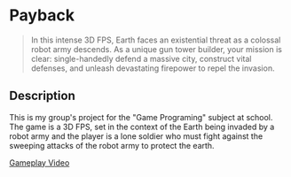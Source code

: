 # Payback

> In this intense 3D FPS, Earth faces an existential threat as a colossal robot army descends. 
As a unique gun tower builder, your mission is clear: single-handedly defend a massive city, construct vital defenses, and unleash devastating firepower to repel the invasion.

## Description

This is my group's project for the "Game Programing" subject at school.
The game is a 3D FPS, set in the context of the Earth being invaded by a robot army and the player is a lone soldier who must fight against the sweeping attacks of the robot army to protect the earth.

[Gameplay Video](https://drive.google.com/file/d/1fO13u9nHhci4n3gt4agJ-jDDAFI0PSDR/view?usp=sharing)
